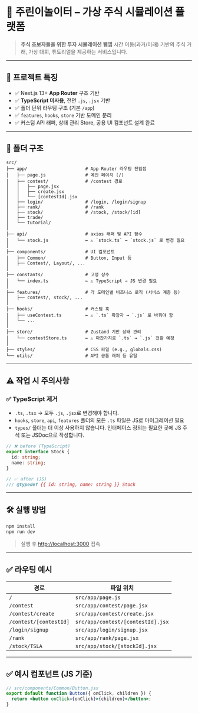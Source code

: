# 🧠 주린이놀이터 – 가상 주식 시뮬레이션 플랫폼

> **주식 초보자들을 위한 투자 시뮬레이션 웹앱**
> 시간 이동(과거/미래) 기반의 주식 거래, 가상 대회, 튜토리얼을 제공하는 서비스입니다.

---

## 🚀 프로젝트 특징

- ✅ Next.js 13+ **App Router** 구조 기반
- ✅ **TypeScript 미사용**, 전면 `.js`, `.jsx` 기반
- ✅ 폴더 단위 라우팅 구조 (기본 `/app`)
- ✅ `features`, `hooks`, `store` 기반 도메인 분리
- ✅ 커스텀 API 래퍼, 상태 관리 Store, 공용 UI 컴포넌트 설계 완료

---

## 📁 폴더 구조

```
src/
├── app/                      # App Router 라우팅 진입점
│   ├── page.js               # 메인 페이지 (/)
│   ├── contest/              # /contest 경로
│   │   ├── page.jsx
│   │   ├── create.jsx
│   │   └── [contestId].jsx
│   ├── login/                # /login, /login/signup
│   ├── rank/                 # /rank
│   ├── stock/                # /stock, /stock/[id]
│   ├── trade/
│   └── tutorial/
│
├── api/                      # axios 래퍼 및 API 함수
│   └── stock.js              ← ⚠️ `stock.ts` → `stock.js` 로 변경 필요
│
├── components/               # UI 컴포넌트
│   ├── Common/               # Button, Input 등
│   ├── Contest/, Layout/, ...
│
├── constants/                # 고정 상수
│   └── index.ts              ← ⚠️ TypeScript → JS 변경 필요
│
├── features/                 # 각 도메인별 비즈니스 로직 (서비스 계층 등)
│   ├── contest/, stock/, ...
│
├── hooks/                    # 커스텀 훅
│   ├── useContest.ts         ← ⚠️ `.ts` 확장자 → `.js` 로 바꿔야 함
│   └── ...
│
├── store/                    # Zustand 기반 상태 관리
│   └── contestStore.ts       ← ⚠️ 마찬가지로 `.ts` → `.js` 전환 예정
│
├── styles/                   # CSS 파일 (e.g., globals.css)
└── utils/                    # API 공통 래퍼 등 유틸
```

---

## ⚠️ 작업 시 주의사항

### ✅ TypeScript 제거

- `.ts`, `.tsx` → 모두 `.js`, `.jsx`로 변경해야 합니다.
- `hooks`, `store`, `api`, `features` 폴더의 모든 `.ts` 파일은 JS로 마이그레이션 필요
- `types/` 폴더는 더 이상 사용하지 않습니다. 인터페이스 정의는 필요한 곳에 JS 주석 또는 JSDoc으로 작성합니다.

```ts
// ❌ before (TypeScript)
export interface Stock {
  id: string;
  name: string;
}

// ✅ after (JS)
/// @typedef {{ id: string, name: string }} Stock
```

---

## 🛠 실행 방법

```bash
npm install
npm run dev
```

> 실행 후 [http://localhost:3000](http://localhost:3000) 접속

---

## ✅ 라우팅 예시

| 경로                   | 파일 위치                         |
| ---------------------- | --------------------------------- |
| `/`                    | `src/app/page.js`                 |
| `/contest`             | `src/app/contest/page.jsx`        |
| `/contest/create`      | `src/app/contest/create.jsx`      |
| `/contest/[contestId]` | `src/app/contest/[contestId].jsx` |
| `/login/signup`        | `src/app/login/signup.jsx`        |
| `/rank`                | `src/app/rank/page.jsx`           |
| `/stock/TSLA`          | `src/app/stock/[stockId].jsx`     |

---

## ✅ 예시 컴포넌트 (JS 기준)

```jsx
// src/components/Common/Button.jsx
export default function Button({ onClick, children }) {
  return <button onClick={onClick}>{children}</button>;
}
```
